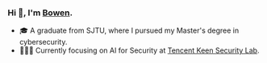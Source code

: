 ### Hi 👋, I'm [Bowen](https://github.com/Bowen-n).
- 🎓 A graduate from SJTU, where I pursued my Master's degree in cybersecurity.
- 🧑🏻‍💻 Currently focusing on AI for Security at [Tencent Keen Security Lab](https://keenlab.tencent.com/zh/index.html).
